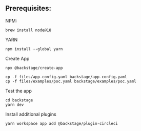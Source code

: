 

## Prerequisites:

NPM:

```shell
brew install node@18
```

YARN

```shell
npm install --global yarn
```

Create App

```shell
npx @backstage/create-app

cp -f files/app-config.yaml backstage/app-config.yaml
cp -f files/examples/poc.yaml backstage/examples/poc.yaml
```

Test the app

```shell
cd backstage
yarn dev
```

Install additional plugins

```shell
yarn workspace app add @backstage/plugin-circleci

```
